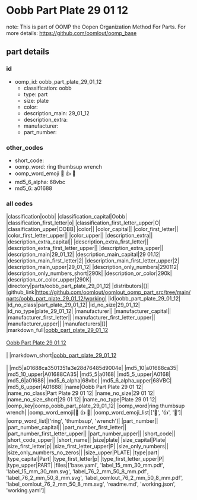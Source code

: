 # Oobb Part Plate 29 01 12  

note: This is part of OOMP the Oopen Organization Method For Parts. For more details: https://github.com/oomlout/oomp_base

##  part details





### id
* oomp_id: oobb_part_plate_29_01_12
  * classification: oobb
  * type: part
  * size: plate
  * color: 
  * description_main: 29_01_12
  * description_extra: 
  * manufacturer: 
  * part_number: 

### other_codes
* short_code: 
* oomp_word: ring thumbsup wrench
* oomp_word_emoji :ring: :thumbsup: :wrench:
* md5_6_alpha: 68vbc
* md5_6: a01688

### all codes 
|classification|oobb|
|classification_capital|Oobb|
|classification_first_letter|o|
|classification_first_letter_upper|O|
|classification_upper|OOBB|
|color||
|color_capital||
|color_first_letter||
|color_first_letter_upper||
|color_upper||
|description_extra||
|description_extra_capital||
|description_extra_first_letter||
|description_extra_first_letter_upper||
|description_extra_upper||
|description_main|29_01_12|
|description_main_capital|29 01.12|
|description_main_first_letter|2|
|description_main_first_letter_upper|2|
|description_main_upper|29_01_12|
|description_only_numbers|290112|
|description_only_numbers_short|290k|
|description_or_color|290k|
|description_or_color_upper|290K|
|directory|parts/oobb_part_plate_29_01_12|
|distributors|[]|
|github_link|https://github.com/oomlout/oomlout_oomp_part_src/tree/main/parts/oobb_part_plate_29_01_12/working|
|id|oobb_part_plate_29_01_12|
|id_no_class|part_plate_29_01_12|
|id_no_size|29_01_12|
|id_no_type|plate_29_01_12|
|manufacturer||
|manufacturer_capital||
|manufacturer_first_letter||
|manufacturer_first_letter_upper||
|manufacturer_upper||
|manufacturers|[]|
|markdown_full|[oobb_part_plate_29_01_12](https://github.com/oomlout/oomlout_oomp_part_src/tree/main/parts/oobb_part_plate_29_01_12/working)<br>[](https://github.com/oomlout/oomlout_oomp_part_src/tree/main/parts/oobb_part_plate_29_01_12/working)<br>[Oobb Part Plate 29 01 12](https://github.com/oomlout/oomlout_oomp_part_src/tree/main/parts/oobb_part_plate_29_01_12/working)<br><br>|
|markdown_short|[oobb_part_plate_29_01_12](https://github.com/oomlout/oomlout_oomp_part_src/tree/main/parts/oobb_part_plate_29_01_12/working)<br><br>|
|md5|a01688ca3501351a3e28d76485d9004e|
|md5_10|a01688ca35|
|md5_10_upper|A01688CA35|
|md5_5|a0168|
|md5_5_upper|A0168|
|md5_6|a01688|
|md5_6_alpha|68vbc|
|md5_6_alpha_upper|68VBC|
|md5_6_upper|A01688|
|name|Oobb Part Plate 29 01 12|
|name_no_class|Part Plate 29 01 12|
|name_no_size|29 01 12|
|name_no_size_short|29 01 12|
|name_no_type|Plate 29 01 12|
|oomp_key|oomp_oobb_part_plate_29_01_12|
|oomp_word|ring thumbsup wrench|
|oomp_word_emoji|:ring: :thumbsup: :wrench:|
|oomp_word_emoji_list|[':ring:', ':thumbsup:', ':wrench:']|
|oomp_word_list|['ring', 'thumbsup', 'wrench']|
|part_number||
|part_number_capital||
|part_number_first_letter||
|part_number_first_letter_upper||
|part_number_upper||
|short_code||
|short_code_upper||
|short_name||
|size|plate|
|size_capital|Plate|
|size_first_letter|p|
|size_first_letter_upper|P|
|size_only_numbers||
|size_only_numbers_no_zeros||
|size_upper|PLATE|
|type|part|
|type_capital|Part|
|type_first_letter|p|
|type_first_letter_upper|P|
|type_upper|PART|
|files|['base.yaml', 'label_15_mm_30_mm.pdf', 'label_15_mm_30_mm.svg', 'label_76_2_mm_50_8_mm.pdf', 'label_76_2_mm_50_8_mm.svg', 'label_oomlout_76_2_mm_50_8_mm.pdf', 'label_oomlout_76_2_mm_50_8_mm.svg', 'readme.md', 'working.json', 'working.yaml']|
